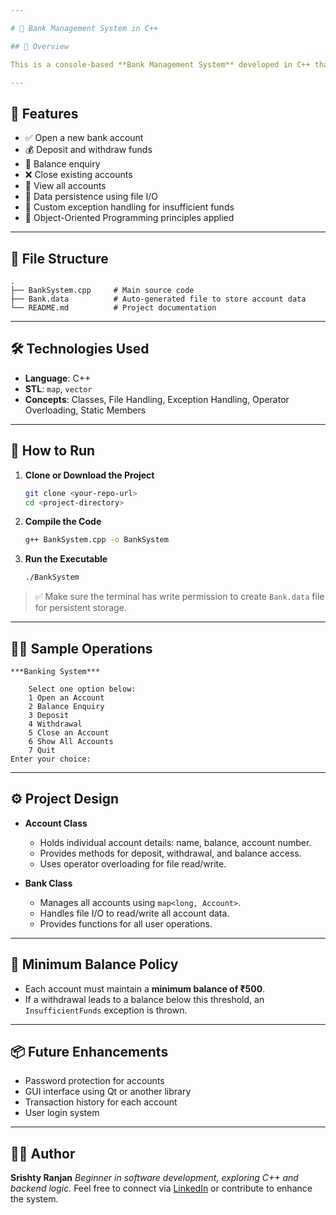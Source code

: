 ```yaml
---

# 🏦 Bank Management System in C++

## 📌 Overview

This is a console-based **Bank Management System** developed in C++ that allows users to perform various banking operations like opening an account, depositing and withdrawing funds, checking balance, and closing an account. All account data is persisted using file handling, enabling long-term storage across multiple runs.

---
```


## 🎯 Features

* ✅ Open a new bank account
* 💰 Deposit and withdraw funds
* 📄 Balance enquiry
* ❌ Close existing accounts
* 📂 View all accounts
* 💾 Data persistence using file I/O
* 🔐 Custom exception handling for insufficient funds
* 🧠 Object-Oriented Programming principles applied

---

## 📁 File Structure

```
.
├── BankSystem.cpp     # Main source code
├── Bank.data          # Auto-generated file to store account data
└── README.md          # Project documentation
```

---

## 🛠️ Technologies Used

* **Language**: C++
* **STL**: `map`, `vector`
* **Concepts**: Classes, File Handling, Exception Handling, Operator Overloading, Static Members

---

## 🚀 How to Run

1. **Clone or Download the Project**

   ```bash
   git clone <your-repo-url>
   cd <project-directory>
   ```

2. **Compile the Code**

   ```bash
   g++ BankSystem.cpp -o BankSystem
   ```

3. **Run the Executable**

   ```bash
   ./BankSystem
   ```

> ✅ Make sure the terminal has write permission to create `Bank.data` file for persistent storage.

---

## 🧑‍💻 Sample Operations

```
***Banking System***

    Select one option below:
    1 Open an Account
    2 Balance Enquiry
    3 Deposit
    4 Withdrawal
    5 Close an Account
    6 Show All Accounts
    7 Quit
Enter your choice:
```

---

## ⚙️ Project Design

* **Account Class**

  * Holds individual account details: name, balance, account number.
  * Provides methods for deposit, withdrawal, and balance access.
  * Uses operator overloading for file read/write.

* **Bank Class**

  * Manages all accounts using `map<long, Account>`.
  * Handles file I/O to read/write all account data.
  * Provides functions for all user operations.

---

## 📌 Minimum Balance Policy

* Each account must maintain a **minimum balance of ₹500**.
* If a withdrawal leads to a balance below this threshold, an `InsufficientFunds` exception is thrown.

---

## 📦 Future Enhancements

* Password protection for accounts
* GUI interface using Qt or another library
* Transaction history for each account
* User login system

---

## 🙋‍♀️ Author

**Srishty Ranjan**
*Beginner in software development, exploring C++ and backend logic.*
Feel free to connect via [LinkedIn](https://linkedin.com) or contribute to enhance the system.

